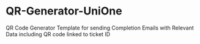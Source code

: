 # QR-Generator-UniOne
QR Code Generator Template for sending Completion Emails with Relevant Data including QR code linked to ticket ID
